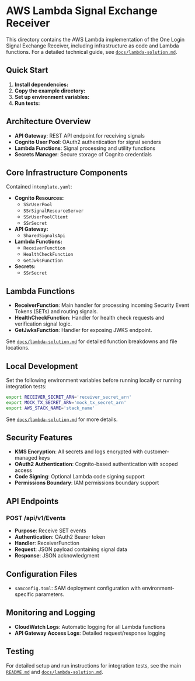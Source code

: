 # AWS Lambda Signal Exchange Receiver

This directory contains the AWS Lambda implementation of the One Login Signal Exchange Receiver, including infrastructure as code and Lambda functions. For a detailed technical guide, see [`docs/lambda-solution.md`](../../docs/lambda-solution.md).

## Quick Start

1. **Install dependencies:**
2. **Copy the example directory:**
3. **Set up environment variables:**
4. **Run tests:**

## Architecture Overview

- **API Gateway**: REST API endpoint for receiving signals
- **Cognito User Pool**: OAuth2 authentication for signal senders
- **Lambda Functions**: Signal processing and utility functions
- **Secrets Manager**: Secure storage of Cognito credentials

## Core Infrastructure Components

Contained in`template.yaml`:

- **Cognito Resources:**
  - `SSrUserPool`
  - `SSrSignalResourceServer`
  - `SSrUserPoolClient`
  - `SSrSecret`
- **API Gateway:**
  - `SharedSignalsApi`
- **Lambda Functions:**
  - `ReceiverFunction`
  - `HealthCheckFunction`
  - `GetJwksFunction`
- **Secrets:**
  - `SSrSecret`

## Lambda Functions

- **ReceiverFunction**: Main handler for processing incoming Security Event Tokens (SETs) and routing signals.
- **HealthCheckFunction**: Handler for health check requests and verification signal logic.
- **GetJwksFunction**: Handler for exposing JWKS endpoint.

See [`docs/lambda-solution.md`](../../docs/lambda-solution.md) for detailed function breakdowns and file locations.

## Local Development

Set the following environment variables before running locally or running integration tests:

```bash
export RECEIVER_SECRET_ARN='receiver_secret_arn'
export MOCK_TX_SECRET_ARN='mock_tx_secret_arn'
export AWS_STACK_NAME='stack_name'
```

See [`docs/lambda-solution.md`](../../docs/lambda-solution.md#local-development) for more details.

## Security Features

- **KMS Encryption**: All secrets and logs encrypted with customer-managed keys
- **OAuth2 Authentication**: Cognito-based authentication with scoped access
- **Code Signing**: Optional Lambda code signing support
- **Permissions Boundary**: IAM permissions boundary support

## API Endpoints

### POST /api/v1/Events

- **Purpose**: Receive SET events
- **Authentication**: OAuth2 Bearer token
- **Handler**: ReceiverFunction
- **Request**: JSON payload containing signal data
- **Response**: JSON acknowledgment

## Configuration Files

- `samconfig.toml`: SAM deployment configuration with environment-specific parameters.

## Monitoring and Logging

- **CloudWatch Logs**: Automatic logging for all Lambda functions
- **API Gateway Access Logs**: Detailed request/response logging

## Testing

For detailed setup and run instructions for integration tests, see the main [`README.md`](../../README.md) and [`docs/lambda-solution.md`](../../docs/lambda-solution.md#testing).

